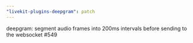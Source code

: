 ```yaml
---
"livekit-plugins-deepgram": patch
---
```


deepgram: segment audio frames into 200ms intervals before sending to the websocket #549
